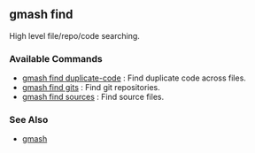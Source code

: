 ## gmash find
High level file/repo/code searching.
### Available Commands
- [gmash find duplicate-code](find/duplicate-code.html) : Find duplicate code across files.
- [gmash find gits](find/gits.html) : Find git repositories.
- [gmash find sources](find/sources.html) : Find source files.

### See Also
- [gmash](gmash.html)
